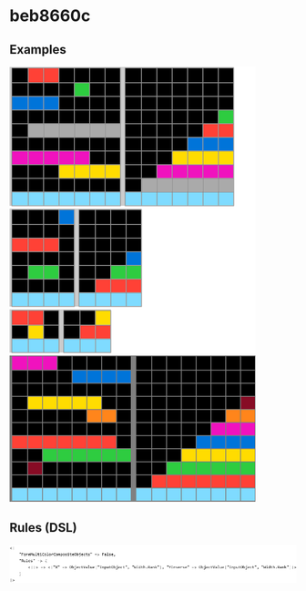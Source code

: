 # beb8660c

## Examples

![ARC examples for beb8660c](examples.png?raw=true)

## Rules (DSL)

![DSL rules for beb8660c](rules.png?raw=true)

